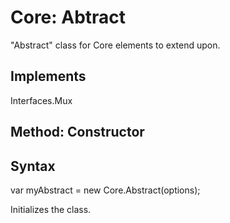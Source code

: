 Core: Abtract
=============

"Abstract" class for Core elements to extend upon.

## Implements
Interfaces.Mux

Method: Constructor
-------------------
## Syntax
  
  var myAbstract = new Core.Abstract(options);
  
Initializes the class.